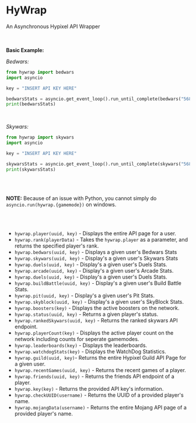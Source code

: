 
<h1>HyWrap</h1>

An Asynchronous Hypixel API Wrapper
<br/>
<br/>
<br/>

**Basic Example:**
<br/>

*Bedwars:*
```py
from hywrap import bedwars
import asyncio

key = "INSERT API KEY HERE"

bedwarsStats = asyncio.get_event_loop().run_until_complete(bedwars("568e9c0662504e8695a809bb277baa9b", key))
print(bedwarsStats)
```
<br/>

*Skywars:*
```py
from hywrap import skywars
import asyncio

key = "INSERT API KEY HERE"

skywarsStats = asyncio.get_event_loop().run_until_complete(skywars("568e9c0662504e8695a809bb277baa9b", key))
print(skywarsStats)
```
<br/>
<br/>

**NOTE:** Because of an issue with Python, you cannot simply do `asyncio.run(hywrap.{gamemode})` on windows.

<br/>
<br/>

- `hywrap.player(uuid, key)` - Displays the entire API page for a user.
- `hywrap.rank(playerData)` - Takes the `hywrap.player` as a parameter, and returns the specified player's rank.
- `hywrap.bedwars(uuid, key)` - Displays a given user's Bedwars Stats
- `hywrap.skywars(uuid, key)` - Display's a given user's Skywars Stats
- `hywrap.duels(uuid, key)` - Display's a given user's Duels Stats.
- `hywrap.arcade(uuid, key)` - Display's a given user's Arcade Stats.
- `hywrap.duels(uuid, key)` - Display's a given user's Duels Stats.
- `hywrap.buildBattle(uuid, key)` - Display's a given user's Build Battle Stats.
- `hywrap.pit(uuid, key)` - Display's a given user's Pit Stats.
- `hywrap.skyblock(uuid, key)` - Display's a given user's SkyBlock Stats.
- `hywrap.boosters(key)` - Displays the active boosters on the network.
- `hywrap.status(uuid, key)` - Returns a given player's status.
- `hywrap.rankedSkywars(uuid, key)` - Returns the ranked skywars API endpoint.
- `hywrap.playerCount(key)` - Displays the active player count on the network including counts for seperate gamemodes.
- `hywrap.leaderboards(key)` - Displays the leaderboards.
- `hywrap.watchdogStats(key)` - Displays the WatchDog Statistics.
- `hywrap.guild(uuid, key)`- Returns the entire Hypixel Guild API Page for a given user.
- `hywrap.recentGames(uuid, key)` - Returns the recent games of a player.
- `hywrap.friends(uuid, key)` - Returns the friends API endpoint of a player.
- `hywrap.key(key)` - Returns the provided API key's information.
- `hywrap.checkUUID(username)` - Returns the UUID of a provided player's name.
- `hywrap.mojangData(username)` - Returns the entire Mojang API page of a provided player's name.
